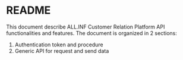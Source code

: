 # README #

This document describe ALL.INF Customer Relation Platform API functionalities and features. The document is organized in 2 sections:
1) Authentication token and procedure
2) Generic API for request and send data


